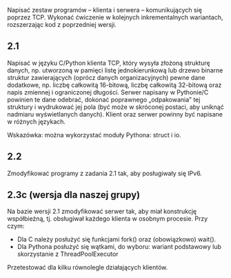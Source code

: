 Napisać zestaw programów – klienta i serwera – komunikujących się poprzez TCP. Wykonać
ćwiczenie w kolejnych inkrementalnych wariantach, rozszerzając kod z poprzedniej wersji.

## 2.1
Napisać w języku C/Python klienta TCP, który wysyła złożoną strukturę danych, np. utworzoną w pamięci listę jednokierunkową lub drzewo binarne struktur zawierających (oprócz danych organizacyjnych) pewne dane dodatkowe, np. liczbę całkowitą 16-bitową, liczbę całkowitą 32-bitową oraz napis zmiennej i ograniczonej długości. Serwer napisany w Pythonie/C powinien te dane odebrać, dokonać poprawnego „odpakowania” tej struktury i wydrukować jej pola (być może w skróconej postaci, aby uniknąć nadmiaru wyświetlanych danych). Klient oraz serwer powinny być napisane w różnych językach.

Wskazówka: można wykorzystać moduły Pythona: struct i io.

## 2.2

Zmodyfikować programy z zadania 2.1 tak, aby posługiwały się IPv6.

## 2.3c (wersja dla naszej grupy)

Na bazie wersji 2.1 zmodyfikować serwer tak, aby miał konstrukcję współbieżną, tj. obsługiwał każdego klienta w osobnym procesie. Przy czym:

- Dla C należy posłużyć się funkcjami fork() oraz (obowiązkowo) wait().
- Dla Pythona posłużyć się wątkami, do wyboru: wariant podstawowy lub skorzystanie z ThreadPoolExecutor

Przetestować dla kilku równolegle działających klientów.